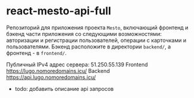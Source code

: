 # react-mesto-api-full
Репозиторий для приложения проекта `Mesto`, включающий фронтенд и бэкенд части приложения со следующими возможностями: авторизации и регистрации пользователей, операции с карточками и пользователями. Бэкенд расположите в директории `backend/`, а фронтенд - в `frontend/`.

Публичный IPv4 адрес сервера: 51.250.55.139
Frontend https://lugo.nomoredomains.icu/
Backend https://api.lugo.nomoredomains.icu/

  * todo: добавить описание api запросов
